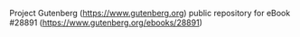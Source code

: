 Project Gutenberg (https://www.gutenberg.org) public repository for eBook #28891 (https://www.gutenberg.org/ebooks/28891)
